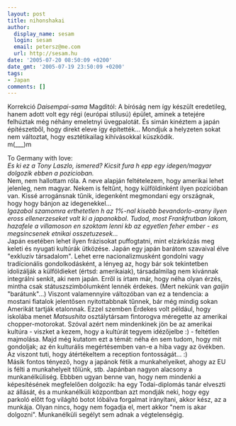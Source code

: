 ```yaml
---
layout: post
title: nihonshakai
author:
  display_name: sesam
  login: sesam
  email: petersz@me.com
  url: http://sesam.hu
date: '2005-07-20 08:50:09 +0200'
date_gmt: '2005-07-19 23:50:09 +0200'
tags:
- Japan
comments: []
---
```


Korrekció _Daisempai-sama_ Magditól: A bíróság nem így készült eredetileg, hanem adott volt egy régi (európai stílusú) épület, aminek a tetejére felhúztak még néhány emeletnyi üvegpalotát. És simán kinéztem a japán építészetből, hogy direkt eleve így építették... Mondjuk a helyzeten sokat nem változtat, hogy esztétikailag kihívásokkal küszködik.  
m(___)m

To Germany with love:  
_Es ki ez a Tony Laszlo, ismered? Kicsit fura h epp egy idegen/magyar dolgozik ebben a pozicioban._  
Nem, nem hallottam róla. A neve alapján feltételezem, hogy amerikai lehet jelenleg, nem magyar. Nekem is feltűnt, hogy külföldinként ilyen pozícióban van. Kissé arrogánsnak tűnik, idegenként megmondani egy országnak, hogy hogy bánjon az idegenekkel...  
_Igazabol szamomra erthetetlen h az 1%-nal kisebb bevandorlo-arany ilyen eross ellenerzeseket valt ki a japanokbol. Tudod, most Frankfrutban lakom, hazafele a villamoson en szoktam lenni kb az egyetlen feher ember - es megsincsenek etnikai osszetuzesek..._  
Japán esetében lehet ilyen frázisokat puffogtatni, mint elzárkózás meg keleti és nyugati kultúrák ütközése. Japán egy japán barátom szavaival élve "exkluzív társadalom". Lehet erre nacionalizmusként gondolni vagy tradícionális gondolkodásként, a lényeg az, hogy bár sok tekintetben idolizálják a külföldieket (értsd: amerikaiak), társadalmilag nem kívánnak integrálni senkit, aki nem japán. Erről is írtam már, hogy néha olyan érzés, mintha csak státuszszimbólumként lennék érdekes. (Mert nekünk van _gaijin_ "barátunk"...) Viszont valamennyire változóban van ez a tendencia: a mostani fiatalok jelentősen nyitottabbnak tűnnek, bár még mindig sokan Amerikát tartják etalonnak. Ezzel szemben Érdekes volt például, hogy iskolába menet _Matsushita_ osztálytársam fintorogva méregette az amerikai chopper-motorokat. Szóval azért nem mindenkinek jön be az amerikai kultúra - viszket a kezem, hogy a kultúrát tegyem idézőjelbe :) - feltétlen majmolása. Majd még kutatom ezt a témát: néha én sem tudom, hogy mit gondoljak; az én kulturális megértésemben van-e a hiba vagy az övékben. Az viszont tuti, hogy átértékeltem a reception fontosságát... :)  
Másik fontos tényező, hogy a japánok fétik a munkahelyeiket, ahogy az EU is félti a munkahelyeit tőlünk, stb. Japánban nagyon alacsony a munkanélküliség. Ebbben ugyan benne van, hogy nem mindenki a képesítésének megfelelően dolgozik: ha egy Todai-diplomás tanár elveszti az állását, és a munkanélküli központban azt mondják neki, hogy egy parkoló előtt fog világító botot lóbálva forgalmat irányítani, akkor kész, az a munkája. Olyan nincs, hogy nem fogadja el, mert akkor "nem is akar dolgozni". Munkanélküli segélyt sem adnak a végtelenségig.

